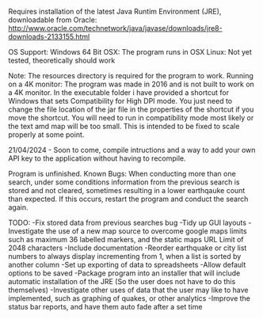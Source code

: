 Requires installation of the latest Java Runtim Environment (JRE), downloadable from Oracle: http://www.oracle.com/technetwork/java/javase/downloads/jre8-downloads-2133155.html

OS Support: Windows 64 Bit
OSX: The program runs in OSX
Linux: Not yet tested, theoretically should work

Note: The resources directory is required for the program to work.
Running on a 4K monitor: The program was made in 2016 and is not built to work on a 4K monitor. In the executable folder i have provided a shortcut for Windows that sets Compatibility for High DPI mode. You just need to change the file location of the jar file in the properties of the shortcut if you move the shortcut. You will need to run in compatibility mode most likely or the text amd map will be too small. This is intended to be fixed to scale properly at some point.

21/04/2024 - Soon to come, compile intructions and a way to add your own API key to the application without having to recompile.

Program is unfinished.
Known Bugs:
When conducting more than one search, under some conditions information from the previous search is stored and not cleared,
sometimes resulting in a lower earthqauke count than expected. If this occurs, restart the program and conduct the search again.

TODO:
-Fix stored data from previous searches bug
-Tidy up GUI layouts
-Investigate the use of a new map source to overcome google maps limits such as maximum 36 labelled markers, and the static maps URL Limit of 2048 characters
-Include documentation
-Reorder earthquake or city list numbers to always display incrementing from 1, when a list is sorted by another column
-Set up exporting of data to spreadsheets
-Allow default options to be saved
-Package program into an installer that will include automatic installation of the JRE (So the user does not have to do this themselves)
-Investigate other uses of data that the user may like to have implemented, such as graphing of quakes, or other analytics
-Improve the status bar reports, and have them auto fade after a set time
